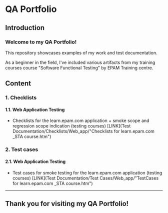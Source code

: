 # QA Portfolio


## Introduction

### Welcome to my QA Portfolio! 
This repository showcases examples of my work and test documentation.

As a beginner in the field, I've included various artifacts from my training courses course "Software Functional Testing" by EPAM Training centre.


## Content


### 1. Checklists

#### 1.1.	Web Application Testing 
- Checklists for the learn.epam.com application + smoke scope and regression scope indication (testing courses) [LINK](Test Documentation/Checklists/Web_app/"Checklists for learn.epam.com _STA course.htm")


### 2.	Test cases

#### 2.1.	Web Application Testing 
- Test cases for smoke testing for the learn.epam.com application (testing courses) [LINK](Test Documentation/Test Cases/Web_app/"TestCases for learn.epam.com _STA course.htm")


---------------

## Thank you for visiting my QA Portfolio!